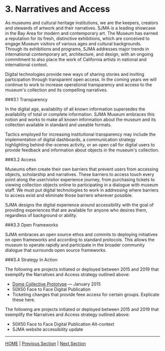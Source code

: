 # 3. Narratives and Access

As museums and cultural heritage institutions, we are the keepers, creators and stewards of artwork and their narratives. SJMA is a leading showcase in the Bay Area for modern and contemporary art. The Museum has earned a reputation for its fresh, distinctive exhibitions, which are conceived to engage Museum visitors of various ages and cultural backgrounds.  Through its exhibitions and programs, SJMA addresses major trends in international contemporary art, architecture, and design, with an ongoing commitment to also place the work of California artists in national and international context.

Digital technologies provide new ways of sharing stories and inviting participation through transparent open access. In the coming years we will continue to work to increase operational transparency and access to the museum's collection and its compelling narratives.

###3.1 Transparency

In the digital age, availability of all known information supersedes the availability of total or complete information. SJMA Museum embraces this notion and works to make all known information about the museum and its collection available in standard and useable formats.

Tactics employed for increasing institutional transparency may include the implementation of digital dashboards, a communication strategy highlighting behind-the-scenes activity, or an open call for digital users to provide feedback and information about objects in the museum's collection.

###3.2 Access

Museums often create their own barriers that prevent users from accessing objects, scholarship and narratives. These barriers to access touch every point along the user/visitor experience journey, from purchasing tickets to viewing collection objects online to participating in a dialogue with museum staff. We must put digital technologies to work in addressing where barriers to access exist and eliminate those barriers wherever possible.

SJMA designs the digital experience around accessibility with the goal of providing experiences that are available for anyone who desires them, regardless of background or ability.

###3.3 Open Frameworks

SJMA embraces an open source ethos and commits to deploying initiatives on open frameworks and according to standard protocols. This allows the museum to operate rapidly and participate in the broader community dialogue that surrounds open source frameworks.

###3.4 Strategy In Action

The following are projects initiated or deployed between 2015 and 2019 that exemplify the Narratives and Access strategy outlined above:

* [Dome Collective Prototype](http://www.warhol.org/digital/metrics) — January 2015
* 50X50 Face to Face Digital Publication
* Ticketing changes that provide feee access for certain groups. Explicate these here.

The following are projects initiated or deployed between 2015 and 2019 that exemplify the Narratives and Access strategy outlined above:

* 50X50 Face to Face Digital Publication Alt-context
* SJMA website accessibility update

-----

[HOME](index.md) | [Previous Section](02_Experiences_and_Engagement.md) | [Next Section](04_Organizational_Adaptation.md)
